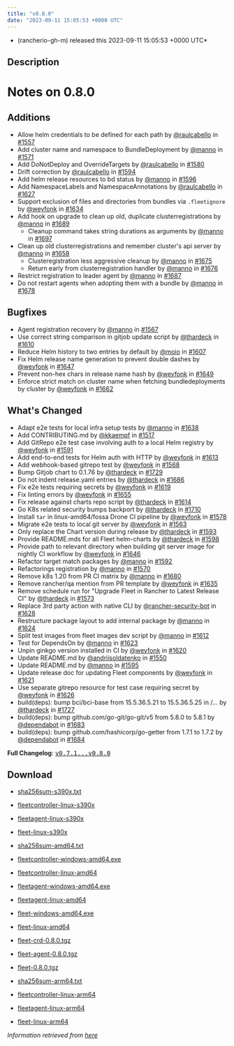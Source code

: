```yaml
---
title: "v0.8.0"
date: "2023-09-11 15:05:53 +0000 UTC"
---
```



* (rancherio-gh-m) released this 2023-09-11 15:05:53 +0000 UTC*



## Description


<h1>Notes on 0.8.0</h1>
<h2>Additions</h2>
<ul>
<li>Allow helm credentials to be defined for each path by <a class="user-mention notranslate" data-hovercard-type="user" data-hovercard-url="/users/raulcabello/hovercard" data-octo-click="hovercard-link-click" data-octo-dimensions="link_type:self" href="https://github.com/raulcabello">@raulcabello</a> in <a class="issue-link js-issue-link" data-error-text="Failed to load title" data-id="1727085185" data-permission-text="Title is private" data-url="https://github.com/rancher/fleet/issues/1557" data-hovercard-type="pull_request" data-hovercard-url="/rancher/fleet/pull/1557/hovercard" href="https://github.com/rancher/fleet/pull/1557">#1557</a></li>
<li>Add cluster name and namespace to BundleDeployment by <a class="user-mention notranslate" data-hovercard-type="user" data-hovercard-url="/users/manno/hovercard" data-octo-click="hovercard-link-click" data-octo-dimensions="link_type:self" href="https://github.com/manno">@manno</a> in <a class="issue-link js-issue-link" data-error-text="Failed to load title" data-id="1736703491" data-permission-text="Title is private" data-url="https://github.com/rancher/fleet/issues/1571" data-hovercard-type="pull_request" data-hovercard-url="/rancher/fleet/pull/1571/hovercard" href="https://github.com/rancher/fleet/pull/1571">#1571</a></li>
<li>Add DoNotDeploy and OverrideTargets by <a class="user-mention notranslate" data-hovercard-type="user" data-hovercard-url="/users/raulcabello/hovercard" data-octo-click="hovercard-link-click" data-octo-dimensions="link_type:self" href="https://github.com/raulcabello">@raulcabello</a> in <a class="issue-link js-issue-link" data-error-text="Failed to load title" data-id="1742026878" data-permission-text="Title is private" data-url="https://github.com/rancher/fleet/issues/1580" data-hovercard-type="pull_request" data-hovercard-url="/rancher/fleet/pull/1580/hovercard" href="https://github.com/rancher/fleet/pull/1580">#1580</a></li>
<li>Drift correction by <a class="user-mention notranslate" data-hovercard-type="user" data-hovercard-url="/users/raulcabello/hovercard" data-octo-click="hovercard-link-click" data-octo-dimensions="link_type:self" href="https://github.com/raulcabello">@raulcabello</a> in <a class="issue-link js-issue-link" data-error-text="Failed to load title" data-id="1760099815" data-permission-text="Title is private" data-url="https://github.com/rancher/fleet/issues/1594" data-hovercard-type="pull_request" data-hovercard-url="/rancher/fleet/pull/1594/hovercard" href="https://github.com/rancher/fleet/pull/1594">#1594</a></li>
<li>Add helm release resources to bd status by <a class="user-mention notranslate" data-hovercard-type="user" data-hovercard-url="/users/manno/hovercard" data-octo-click="hovercard-link-click" data-octo-dimensions="link_type:self" href="https://github.com/manno">@manno</a> in <a class="issue-link js-issue-link" data-error-text="Failed to load title" data-id="1760832327" data-permission-text="Title is private" data-url="https://github.com/rancher/fleet/issues/1596" data-hovercard-type="pull_request" data-hovercard-url="/rancher/fleet/pull/1596/hovercard" href="https://github.com/rancher/fleet/pull/1596">#1596</a></li>
<li>Add NamespaceLabels and NamespaceAnnotations by <a class="user-mention notranslate" data-hovercard-type="user" data-hovercard-url="/users/raulcabello/hovercard" data-octo-click="hovercard-link-click" data-octo-dimensions="link_type:self" href="https://github.com/raulcabello">@raulcabello</a> in <a class="issue-link js-issue-link" data-error-text="Failed to load title" data-id="1786451555" data-permission-text="Title is private" data-url="https://github.com/rancher/fleet/issues/1627" data-hovercard-type="pull_request" data-hovercard-url="/rancher/fleet/pull/1627/hovercard" href="https://github.com/rancher/fleet/pull/1627">#1627</a></li>
<li>Support exclusion of files and directories from bundles via <code>.fleetignore</code> by <a class="user-mention notranslate" data-hovercard-type="user" data-hovercard-url="/users/weyfonk/hovercard" data-octo-click="hovercard-link-click" data-octo-dimensions="link_type:self" href="https://github.com/weyfonk">@weyfonk</a> in <a class="issue-link js-issue-link" data-error-text="Failed to load title" data-id="1789222079" data-permission-text="Title is private" data-url="https://github.com/rancher/fleet/issues/1634" data-hovercard-type="pull_request" data-hovercard-url="/rancher/fleet/pull/1634/hovercard" href="https://github.com/rancher/fleet/pull/1634">#1634</a></li>
<li>Add hook on upgrade to clean up old, duplicate clusterregistrations by <a class="user-mention notranslate" data-hovercard-type="user" data-hovercard-url="/users/manno/hovercard" data-octo-click="hovercard-link-click" data-octo-dimensions="link_type:self" href="https://github.com/manno">@manno</a> in <a class="issue-link js-issue-link" data-error-text="Failed to load title" data-id="1831523656" data-permission-text="Title is private" data-url="https://github.com/rancher/fleet/issues/1689" data-hovercard-type="pull_request" data-hovercard-url="/rancher/fleet/pull/1689/hovercard" href="https://github.com/rancher/fleet/pull/1689">#1689</a>
<ul>
<li>Cleanup command takes string durations as arguments by <a class="user-mention notranslate" data-hovercard-type="user" data-hovercard-url="/users/manno/hovercard" data-octo-click="hovercard-link-click" data-octo-dimensions="link_type:self" href="https://github.com/manno">@manno</a> in <a class="issue-link js-issue-link" data-error-text="Failed to load title" data-id="1836935733" data-permission-text="Title is private" data-url="https://github.com/rancher/fleet/issues/1697" data-hovercard-type="pull_request" data-hovercard-url="/rancher/fleet/pull/1697/hovercard" href="https://github.com/rancher/fleet/pull/1697">#1697</a></li>
</ul>
</li>
<li>Clean up old clusterregistrations and remember cluster's api server by <a class="user-mention notranslate" data-hovercard-type="user" data-hovercard-url="/users/manno/hovercard" data-octo-click="hovercard-link-click" data-octo-dimensions="link_type:self" href="https://github.com/manno">@manno</a> in <a class="issue-link js-issue-link" data-error-text="Failed to load title" data-id="1813740722" data-permission-text="Title is private" data-url="https://github.com/rancher/fleet/issues/1658" data-hovercard-type="pull_request" data-hovercard-url="/rancher/fleet/pull/1658/hovercard" href="https://github.com/rancher/fleet/pull/1658">#1658</a>
<ul>
<li>Clusteregistration less aggressive cleanup by <a class="user-mention notranslate" data-hovercard-type="user" data-hovercard-url="/users/manno/hovercard" data-octo-click="hovercard-link-click" data-octo-dimensions="link_type:self" href="https://github.com/manno">@manno</a> in <a class="issue-link js-issue-link" data-error-text="Failed to load title" data-id="1820301580" data-permission-text="Title is private" data-url="https://github.com/rancher/fleet/issues/1675" data-hovercard-type="pull_request" data-hovercard-url="/rancher/fleet/pull/1675/hovercard" href="https://github.com/rancher/fleet/pull/1675">#1675</a></li>
<li>Return early from clusterregistration handler by <a class="user-mention notranslate" data-hovercard-type="user" data-hovercard-url="/users/manno/hovercard" data-octo-click="hovercard-link-click" data-octo-dimensions="link_type:self" href="https://github.com/manno">@manno</a> in <a class="issue-link js-issue-link" data-error-text="Failed to load title" data-id="1821988540" data-permission-text="Title is private" data-url="https://github.com/rancher/fleet/issues/1676" data-hovercard-type="pull_request" data-hovercard-url="/rancher/fleet/pull/1676/hovercard" href="https://github.com/rancher/fleet/pull/1676">#1676</a></li>
</ul>
</li>
<li>Restrict registration to leader agent by <a class="user-mention notranslate" data-hovercard-type="user" data-hovercard-url="/users/manno/hovercard" data-octo-click="hovercard-link-click" data-octo-dimensions="link_type:self" href="https://github.com/manno">@manno</a> in <a class="issue-link js-issue-link" data-error-text="Failed to load title" data-id="1830725807" data-permission-text="Title is private" data-url="https://github.com/rancher/fleet/issues/1687" data-hovercard-type="pull_request" data-hovercard-url="/rancher/fleet/pull/1687/hovercard" href="https://github.com/rancher/fleet/pull/1687">#1687</a></li>
<li>Do not restart agents when adopting them with a bundle by <a class="user-mention notranslate" data-hovercard-type="user" data-hovercard-url="/users/manno/hovercard" data-octo-click="hovercard-link-click" data-octo-dimensions="link_type:self" href="https://github.com/manno">@manno</a> in <a class="issue-link js-issue-link" data-error-text="Failed to load title" data-id="1824265931" data-permission-text="Title is private" data-url="https://github.com/rancher/fleet/issues/1678" data-hovercard-type="pull_request" data-hovercard-url="/rancher/fleet/pull/1678/hovercard" href="https://github.com/rancher/fleet/pull/1678">#1678</a></li>
</ul>
<h2>Bugfixes</h2>
<ul>
<li>Agent registration recovery by <a class="user-mention notranslate" data-hovercard-type="user" data-hovercard-url="/users/manno/hovercard" data-octo-click="hovercard-link-click" data-octo-dimensions="link_type:self" href="https://github.com/manno">@manno</a> in <a class="issue-link js-issue-link" data-error-text="Failed to load title" data-id="1736435720" data-permission-text="Title is private" data-url="https://github.com/rancher/fleet/issues/1567" data-hovercard-type="pull_request" data-hovercard-url="/rancher/fleet/pull/1567/hovercard" href="https://github.com/rancher/fleet/pull/1567">#1567</a></li>
<li>Use correct string comparison in gitjob update script by <a class="user-mention notranslate" data-hovercard-type="user" data-hovercard-url="/users/thardeck/hovercard" data-octo-click="hovercard-link-click" data-octo-dimensions="link_type:self" href="https://github.com/thardeck">@thardeck</a> in <a class="issue-link js-issue-link" data-error-text="Failed to load title" data-id="1765567189" data-permission-text="Title is private" data-url="https://github.com/rancher/fleet/issues/1610" data-hovercard-type="pull_request" data-hovercard-url="/rancher/fleet/pull/1610/hovercard" href="https://github.com/rancher/fleet/pull/1610">#1610</a></li>
<li>Reduce Helm history to two entries by default by <a class="user-mention notranslate" data-hovercard-type="user" data-hovercard-url="/users/moio/hovercard" data-octo-click="hovercard-link-click" data-octo-dimensions="link_type:self" href="https://github.com/moio">@moio</a> in <a class="issue-link js-issue-link" data-error-text="Failed to load title" data-id="1763288512" data-permission-text="Title is private" data-url="https://github.com/rancher/fleet/issues/1607" data-hovercard-type="pull_request" data-hovercard-url="/rancher/fleet/pull/1607/hovercard" href="https://github.com/rancher/fleet/pull/1607">#1607</a></li>
<li>Fix Helm release name generation to prevent double dashes by <a class="user-mention notranslate" data-hovercard-type="user" data-hovercard-url="/users/weyfonk/hovercard" data-octo-click="hovercard-link-click" data-octo-dimensions="link_type:self" href="https://github.com/weyfonk">@weyfonk</a> in <a class="issue-link js-issue-link" data-error-text="Failed to load title" data-id="1800340686" data-permission-text="Title is private" data-url="https://github.com/rancher/fleet/issues/1647" data-hovercard-type="pull_request" data-hovercard-url="/rancher/fleet/pull/1647/hovercard" href="https://github.com/rancher/fleet/pull/1647">#1647</a></li>
<li>Prevent non-hex chars in release name hash by <a class="user-mention notranslate" data-hovercard-type="user" data-hovercard-url="/users/weyfonk/hovercard" data-octo-click="hovercard-link-click" data-octo-dimensions="link_type:self" href="https://github.com/weyfonk">@weyfonk</a> in <a class="issue-link js-issue-link" data-error-text="Failed to load title" data-id="1801057525" data-permission-text="Title is private" data-url="https://github.com/rancher/fleet/issues/1649" data-hovercard-type="pull_request" data-hovercard-url="/rancher/fleet/pull/1649/hovercard" href="https://github.com/rancher/fleet/pull/1649">#1649</a></li>
<li>Enforce strict match on cluster name when fetching bundledeployments by cluster by <a class="user-mention notranslate" data-hovercard-type="user" data-hovercard-url="/users/weyfonk/hovercard" data-octo-click="hovercard-link-click" data-octo-dimensions="link_type:self" href="https://github.com/weyfonk">@weyfonk</a> in <a class="issue-link js-issue-link" data-error-text="Failed to load title" data-id="1815877612" data-permission-text="Title is private" data-url="https://github.com/rancher/fleet/issues/1662" data-hovercard-type="pull_request" data-hovercard-url="/rancher/fleet/pull/1662/hovercard" href="https://github.com/rancher/fleet/pull/1662">#1662</a></li>
</ul>
<h2>What's Changed</h2>
<ul>
<li>Adapt e2e tests for local infra setup tests by <a class="user-mention notranslate" data-hovercard-type="user" data-hovercard-url="/users/manno/hovercard" data-octo-click="hovercard-link-click" data-octo-dimensions="link_type:self" href="https://github.com/manno">@manno</a> in <a class="issue-link js-issue-link" data-error-text="Failed to load title" data-id="1793202710" data-permission-text="Title is private" data-url="https://github.com/rancher/fleet/issues/1638" data-hovercard-type="pull_request" data-hovercard-url="/rancher/fleet/pull/1638/hovercard" href="https://github.com/rancher/fleet/pull/1638">#1638</a></li>
<li>Add CONTRIBUTING.md by <a class="user-mention notranslate" data-hovercard-type="user" data-hovercard-url="/users/kkaempf/hovercard" data-octo-click="hovercard-link-click" data-octo-dimensions="link_type:self" href="https://github.com/kkaempf">@kkaempf</a> in <a class="issue-link js-issue-link" data-error-text="Failed to load title" data-id="1700435199" data-permission-text="Title is private" data-url="https://github.com/rancher/fleet/issues/1517" data-hovercard-type="pull_request" data-hovercard-url="/rancher/fleet/pull/1517/hovercard" href="https://github.com/rancher/fleet/pull/1517">#1517</a></li>
<li>Add GitRepo e2e test case involving auth to a local Helm registry by <a class="user-mention notranslate" data-hovercard-type="user" data-hovercard-url="/users/weyfonk/hovercard" data-octo-click="hovercard-link-click" data-octo-dimensions="link_type:self" href="https://github.com/weyfonk">@weyfonk</a> in <a class="issue-link js-issue-link" data-error-text="Failed to load title" data-id="1754951261" data-permission-text="Title is private" data-url="https://github.com/rancher/fleet/issues/1591" data-hovercard-type="pull_request" data-hovercard-url="/rancher/fleet/pull/1591/hovercard" href="https://github.com/rancher/fleet/pull/1591">#1591</a></li>
<li>Add end-to-end tests for Helm auth with HTTP by <a class="user-mention notranslate" data-hovercard-type="user" data-hovercard-url="/users/weyfonk/hovercard" data-octo-click="hovercard-link-click" data-octo-dimensions="link_type:self" href="https://github.com/weyfonk">@weyfonk</a> in <a class="issue-link js-issue-link" data-error-text="Failed to load title" data-id="1769095254" data-permission-text="Title is private" data-url="https://github.com/rancher/fleet/issues/1613" data-hovercard-type="pull_request" data-hovercard-url="/rancher/fleet/pull/1613/hovercard" href="https://github.com/rancher/fleet/pull/1613">#1613</a></li>
<li>Add webhook-based gitrepo test by <a class="user-mention notranslate" data-hovercard-type="user" data-hovercard-url="/users/weyfonk/hovercard" data-octo-click="hovercard-link-click" data-octo-dimensions="link_type:self" href="https://github.com/weyfonk">@weyfonk</a> in <a class="issue-link js-issue-link" data-error-text="Failed to load title" data-id="1736472732" data-permission-text="Title is private" data-url="https://github.com/rancher/fleet/issues/1568" data-hovercard-type="pull_request" data-hovercard-url="/rancher/fleet/pull/1568/hovercard" href="https://github.com/rancher/fleet/pull/1568">#1568</a></li>
<li>Bump Gitjob chart to 0.1.76 by <a class="user-mention notranslate" data-hovercard-type="user" data-hovercard-url="/users/thardeck/hovercard" data-octo-click="hovercard-link-click" data-octo-dimensions="link_type:self" href="https://github.com/thardeck">@thardeck</a> in <a class="issue-link js-issue-link" data-error-text="Failed to load title" data-id="1859325560" data-permission-text="Title is private" data-url="https://github.com/rancher/fleet/issues/1729" data-hovercard-type="pull_request" data-hovercard-url="/rancher/fleet/pull/1729/hovercard" href="https://github.com/rancher/fleet/pull/1729">#1729</a></li>
<li>Do not indent release.yaml entries by <a class="user-mention notranslate" data-hovercard-type="user" data-hovercard-url="/users/thardeck/hovercard" data-octo-click="hovercard-link-click" data-octo-dimensions="link_type:self" href="https://github.com/thardeck">@thardeck</a> in <a class="issue-link js-issue-link" data-error-text="Failed to load title" data-id="1828612133" data-permission-text="Title is private" data-url="https://github.com/rancher/fleet/issues/1686" data-hovercard-type="pull_request" data-hovercard-url="/rancher/fleet/pull/1686/hovercard" href="https://github.com/rancher/fleet/pull/1686">#1686</a></li>
<li>Fix e2e tests requiring secrets by <a class="user-mention notranslate" data-hovercard-type="user" data-hovercard-url="/users/weyfonk/hovercard" data-octo-click="hovercard-link-click" data-octo-dimensions="link_type:self" href="https://github.com/weyfonk">@weyfonk</a> in <a class="issue-link js-issue-link" data-error-text="Failed to load title" data-id="1774322432" data-permission-text="Title is private" data-url="https://github.com/rancher/fleet/issues/1619" data-hovercard-type="pull_request" data-hovercard-url="/rancher/fleet/pull/1619/hovercard" href="https://github.com/rancher/fleet/pull/1619">#1619</a></li>
<li>Fix linting errors by <a class="user-mention notranslate" data-hovercard-type="user" data-hovercard-url="/users/weyfonk/hovercard" data-octo-click="hovercard-link-click" data-octo-dimensions="link_type:self" href="https://github.com/weyfonk">@weyfonk</a> in <a class="issue-link js-issue-link" data-error-text="Failed to load title" data-id="1809551397" data-permission-text="Title is private" data-url="https://github.com/rancher/fleet/issues/1655" data-hovercard-type="pull_request" data-hovercard-url="/rancher/fleet/pull/1655/hovercard" href="https://github.com/rancher/fleet/pull/1655">#1655</a></li>
<li>Fix release against charts repo script by <a class="user-mention notranslate" data-hovercard-type="user" data-hovercard-url="/users/thardeck/hovercard" data-octo-click="hovercard-link-click" data-octo-dimensions="link_type:self" href="https://github.com/thardeck">@thardeck</a> in <a class="issue-link js-issue-link" data-error-text="Failed to load title" data-id="1769659094" data-permission-text="Title is private" data-url="https://github.com/rancher/fleet/issues/1614" data-hovercard-type="pull_request" data-hovercard-url="/rancher/fleet/pull/1614/hovercard" href="https://github.com/rancher/fleet/pull/1614">#1614</a></li>
<li>Go K8s related security bumps backport by <a class="user-mention notranslate" data-hovercard-type="user" data-hovercard-url="/users/thardeck/hovercard" data-octo-click="hovercard-link-click" data-octo-dimensions="link_type:self" href="https://github.com/thardeck">@thardeck</a> in <a class="issue-link js-issue-link" data-error-text="Failed to load title" data-id="1846650979" data-permission-text="Title is private" data-url="https://github.com/rancher/fleet/issues/1710" data-hovercard-type="pull_request" data-hovercard-url="/rancher/fleet/pull/1710/hovercard" href="https://github.com/rancher/fleet/pull/1710">#1710</a></li>
<li>Install <code>tar</code> in linux-amd64/fossa Drone CI pipeline by <a class="user-mention notranslate" data-hovercard-type="user" data-hovercard-url="/users/weyfonk/hovercard" data-octo-click="hovercard-link-click" data-octo-dimensions="link_type:self" href="https://github.com/weyfonk">@weyfonk</a> in <a class="issue-link js-issue-link" data-error-text="Failed to load title" data-id="1741303954" data-permission-text="Title is private" data-url="https://github.com/rancher/fleet/issues/1578" data-hovercard-type="pull_request" data-hovercard-url="/rancher/fleet/pull/1578/hovercard" href="https://github.com/rancher/fleet/pull/1578">#1578</a></li>
<li>Migrate e2e tests to local git server by <a class="user-mention notranslate" data-hovercard-type="user" data-hovercard-url="/users/weyfonk/hovercard" data-octo-click="hovercard-link-click" data-octo-dimensions="link_type:self" href="https://github.com/weyfonk">@weyfonk</a> in <a class="issue-link js-issue-link" data-error-text="Failed to load title" data-id="1733659980" data-permission-text="Title is private" data-url="https://github.com/rancher/fleet/issues/1563" data-hovercard-type="pull_request" data-hovercard-url="/rancher/fleet/pull/1563/hovercard" href="https://github.com/rancher/fleet/pull/1563">#1563</a></li>
<li>Only replace the Chart version during release by <a class="user-mention notranslate" data-hovercard-type="user" data-hovercard-url="/users/thardeck/hovercard" data-octo-click="hovercard-link-click" data-octo-dimensions="link_type:self" href="https://github.com/thardeck">@thardeck</a> in <a class="issue-link js-issue-link" data-error-text="Failed to load title" data-id="1759128522" data-permission-text="Title is private" data-url="https://github.com/rancher/fleet/issues/1593" data-hovercard-type="pull_request" data-hovercard-url="/rancher/fleet/pull/1593/hovercard" href="https://github.com/rancher/fleet/pull/1593">#1593</a></li>
<li>Provide README.mds for all Fleet helm-charts by <a class="user-mention notranslate" data-hovercard-type="user" data-hovercard-url="/users/thardeck/hovercard" data-octo-click="hovercard-link-click" data-octo-dimensions="link_type:self" href="https://github.com/thardeck">@thardeck</a> in <a class="issue-link js-issue-link" data-error-text="Failed to load title" data-id="1762784106" data-permission-text="Title is private" data-url="https://github.com/rancher/fleet/issues/1598" data-hovercard-type="pull_request" data-hovercard-url="/rancher/fleet/pull/1598/hovercard" href="https://github.com/rancher/fleet/pull/1598">#1598</a></li>
<li>Provide path to relevant directory when building git server image for nightly CI workflow by <a class="user-mention notranslate" data-hovercard-type="user" data-hovercard-url="/users/weyfonk/hovercard" data-octo-click="hovercard-link-click" data-octo-dimensions="link_type:self" href="https://github.com/weyfonk">@weyfonk</a> in <a class="issue-link js-issue-link" data-error-text="Failed to load title" data-id="1798449455" data-permission-text="Title is private" data-url="https://github.com/rancher/fleet/issues/1646" data-hovercard-type="pull_request" data-hovercard-url="/rancher/fleet/pull/1646/hovercard" href="https://github.com/rancher/fleet/pull/1646">#1646</a></li>
<li>Refactor target match packages by <a class="user-mention notranslate" data-hovercard-type="user" data-hovercard-url="/users/manno/hovercard" data-octo-click="hovercard-link-click" data-octo-dimensions="link_type:self" href="https://github.com/manno">@manno</a> in <a class="issue-link js-issue-link" data-error-text="Failed to load title" data-id="1756526990" data-permission-text="Title is private" data-url="https://github.com/rancher/fleet/issues/1592" data-hovercard-type="pull_request" data-hovercard-url="/rancher/fleet/pull/1592/hovercard" href="https://github.com/rancher/fleet/pull/1592">#1592</a></li>
<li>Refactorings registration by <a class="user-mention notranslate" data-hovercard-type="user" data-hovercard-url="/users/manno/hovercard" data-octo-click="hovercard-link-click" data-octo-dimensions="link_type:self" href="https://github.com/manno">@manno</a> in <a class="issue-link js-issue-link" data-error-text="Failed to load title" data-id="1736603398" data-permission-text="Title is private" data-url="https://github.com/rancher/fleet/issues/1570" data-hovercard-type="pull_request" data-hovercard-url="/rancher/fleet/pull/1570/hovercard" href="https://github.com/rancher/fleet/pull/1570">#1570</a></li>
<li>Remove k8s 1.20 from PR CI matrix by <a class="user-mention notranslate" data-hovercard-type="user" data-hovercard-url="/users/manno/hovercard" data-octo-click="hovercard-link-click" data-octo-dimensions="link_type:self" href="https://github.com/manno">@manno</a> in <a class="issue-link js-issue-link" data-error-text="Failed to load title" data-id="1824489430" data-permission-text="Title is private" data-url="https://github.com/rancher/fleet/issues/1680" data-hovercard-type="pull_request" data-hovercard-url="/rancher/fleet/pull/1680/hovercard" href="https://github.com/rancher/fleet/pull/1680">#1680</a></li>
<li>Remove rancher/qa mention from PR template by <a class="user-mention notranslate" data-hovercard-type="user" data-hovercard-url="/users/weyfonk/hovercard" data-octo-click="hovercard-link-click" data-octo-dimensions="link_type:self" href="https://github.com/weyfonk">@weyfonk</a> in <a class="issue-link js-issue-link" data-error-text="Failed to load title" data-id="1789292000" data-permission-text="Title is private" data-url="https://github.com/rancher/fleet/issues/1635" data-hovercard-type="pull_request" data-hovercard-url="/rancher/fleet/pull/1635/hovercard" href="https://github.com/rancher/fleet/pull/1635">#1635</a></li>
<li>Remove schedule run for "Upgrade Fleet in Rancher to Latest Release CI" by <a class="user-mention notranslate" data-hovercard-type="user" data-hovercard-url="/users/thardeck/hovercard" data-octo-click="hovercard-link-click" data-octo-dimensions="link_type:self" href="https://github.com/thardeck">@thardeck</a> in <a class="issue-link js-issue-link" data-error-text="Failed to load title" data-id="1738184347" data-permission-text="Title is private" data-url="https://github.com/rancher/fleet/issues/1573" data-hovercard-type="pull_request" data-hovercard-url="/rancher/fleet/pull/1573/hovercard" href="https://github.com/rancher/fleet/pull/1573">#1573</a></li>
<li>Replace 3rd party action with native CLI by <a class="user-mention notranslate" data-hovercard-type="user" data-hovercard-url="/users/rancher-security-bot/hovercard" data-octo-click="hovercard-link-click" data-octo-dimensions="link_type:self" href="https://github.com/rancher-security-bot">@rancher-security-bot</a> in <a class="issue-link js-issue-link" data-error-text="Failed to load title" data-id="1787273210" data-permission-text="Title is private" data-url="https://github.com/rancher/fleet/issues/1628" data-hovercard-type="pull_request" data-hovercard-url="/rancher/fleet/pull/1628/hovercard" href="https://github.com/rancher/fleet/pull/1628">#1628</a></li>
<li>Restructure package layout to add internal package by <a class="user-mention notranslate" data-hovercard-type="user" data-hovercard-url="/users/manno/hovercard" data-octo-click="hovercard-link-click" data-octo-dimensions="link_type:self" href="https://github.com/manno">@manno</a> in <a class="issue-link js-issue-link" data-error-text="Failed to load title" data-id="1781051757" data-permission-text="Title is private" data-url="https://github.com/rancher/fleet/issues/1624" data-hovercard-type="pull_request" data-hovercard-url="/rancher/fleet/pull/1624/hovercard" href="https://github.com/rancher/fleet/pull/1624">#1624</a></li>
<li>Split test images from fleet images dev script by <a class="user-mention notranslate" data-hovercard-type="user" data-hovercard-url="/users/manno/hovercard" data-octo-click="hovercard-link-click" data-octo-dimensions="link_type:self" href="https://github.com/manno">@manno</a> in <a class="issue-link js-issue-link" data-error-text="Failed to load title" data-id="1767710221" data-permission-text="Title is private" data-url="https://github.com/rancher/fleet/issues/1612" data-hovercard-type="pull_request" data-hovercard-url="/rancher/fleet/pull/1612/hovercard" href="https://github.com/rancher/fleet/pull/1612">#1612</a></li>
<li>Test for DependsOn by <a class="user-mention notranslate" data-hovercard-type="user" data-hovercard-url="/users/manno/hovercard" data-octo-click="hovercard-link-click" data-octo-dimensions="link_type:self" href="https://github.com/manno">@manno</a> in <a class="issue-link js-issue-link" data-error-text="Failed to load title" data-id="1779054939" data-permission-text="Title is private" data-url="https://github.com/rancher/fleet/issues/1623" data-hovercard-type="pull_request" data-hovercard-url="/rancher/fleet/pull/1623/hovercard" href="https://github.com/rancher/fleet/pull/1623">#1623</a></li>
<li>Unpin ginkgo version installed in CI by <a class="user-mention notranslate" data-hovercard-type="user" data-hovercard-url="/users/weyfonk/hovercard" data-octo-click="hovercard-link-click" data-octo-dimensions="link_type:self" href="https://github.com/weyfonk">@weyfonk</a> in <a class="issue-link js-issue-link" data-error-text="Failed to load title" data-id="1774342641" data-permission-text="Title is private" data-url="https://github.com/rancher/fleet/issues/1620" data-hovercard-type="pull_request" data-hovercard-url="/rancher/fleet/pull/1620/hovercard" href="https://github.com/rancher/fleet/pull/1620">#1620</a></li>
<li>Update README.md by <a class="user-mention notranslate" data-hovercard-type="user" data-hovercard-url="/users/andriisoldatenko/hovercard" data-octo-click="hovercard-link-click" data-octo-dimensions="link_type:self" href="https://github.com/andriisoldatenko">@andriisoldatenko</a> in <a class="issue-link js-issue-link" data-error-text="Failed to load title" data-id="1721693997" data-permission-text="Title is private" data-url="https://github.com/rancher/fleet/issues/1550" data-hovercard-type="pull_request" data-hovercard-url="/rancher/fleet/pull/1550/hovercard" href="https://github.com/rancher/fleet/pull/1550">#1550</a></li>
<li>Update README.md by <a class="user-mention notranslate" data-hovercard-type="user" data-hovercard-url="/users/manno/hovercard" data-octo-click="hovercard-link-click" data-octo-dimensions="link_type:self" href="https://github.com/manno">@manno</a> in <a class="issue-link js-issue-link" data-error-text="Failed to load title" data-id="1760241049" data-permission-text="Title is private" data-url="https://github.com/rancher/fleet/issues/1595" data-hovercard-type="pull_request" data-hovercard-url="/rancher/fleet/pull/1595/hovercard" href="https://github.com/rancher/fleet/pull/1595">#1595</a></li>
<li>Update release doc for updating Fleet components by <a class="user-mention notranslate" data-hovercard-type="user" data-hovercard-url="/users/weyfonk/hovercard" data-octo-click="hovercard-link-click" data-octo-dimensions="link_type:self" href="https://github.com/weyfonk">@weyfonk</a> in <a class="issue-link js-issue-link" data-error-text="Failed to load title" data-id="1774423872" data-permission-text="Title is private" data-url="https://github.com/rancher/fleet/issues/1621" data-hovercard-type="pull_request" data-hovercard-url="/rancher/fleet/pull/1621/hovercard" href="https://github.com/rancher/fleet/pull/1621">#1621</a></li>
<li>Use separate gitrepo resource for test case requiring secret by <a class="user-mention notranslate" data-hovercard-type="user" data-hovercard-url="/users/weyfonk/hovercard" data-octo-click="hovercard-link-click" data-octo-dimensions="link_type:self" href="https://github.com/weyfonk">@weyfonk</a> in <a class="issue-link js-issue-link" data-error-text="Failed to load title" data-id="1785783453" data-permission-text="Title is private" data-url="https://github.com/rancher/fleet/issues/1626" data-hovercard-type="pull_request" data-hovercard-url="/rancher/fleet/pull/1626/hovercard" href="https://github.com/rancher/fleet/pull/1626">#1626</a></li>
<li>build(deps): bump bci/bci-base from 15.5.36.5.21 to 15.5.36.5.25 in /… by <a class="user-mention notranslate" data-hovercard-type="user" data-hovercard-url="/users/thardeck/hovercard" data-octo-click="hovercard-link-click" data-octo-dimensions="link_type:self" href="https://github.com/thardeck">@thardeck</a> in <a class="issue-link js-issue-link" data-error-text="Failed to load title" data-id="1859072014" data-permission-text="Title is private" data-url="https://github.com/rancher/fleet/issues/1727" data-hovercard-type="pull_request" data-hovercard-url="/rancher/fleet/pull/1727/hovercard" href="https://github.com/rancher/fleet/pull/1727">#1727</a></li>
<li>build(deps): bump github.com/go-git/go-git/v5 from 5.8.0 to 5.8.1 by <a class="user-mention notranslate" data-hovercard-type="organization" data-hovercard-url="/orgs/dependabot/hovercard" data-octo-click="hovercard-link-click" data-octo-dimensions="link_type:self" href="https://github.com/dependabot">@dependabot</a> in <a class="issue-link js-issue-link" data-error-text="Failed to load title" data-id="1828450988" data-permission-text="Title is private" data-url="https://github.com/rancher/fleet/issues/1683" data-hovercard-type="pull_request" data-hovercard-url="/rancher/fleet/pull/1683/hovercard" href="https://github.com/rancher/fleet/pull/1683">#1683</a></li>
<li>build(deps): bump github.com/hashicorp/go-getter from 1.7.1 to 1.7.2 by <a class="user-mention notranslate" data-hovercard-type="organization" data-hovercard-url="/orgs/dependabot/hovercard" data-octo-click="hovercard-link-click" data-octo-dimensions="link_type:self" href="https://github.com/dependabot">@dependabot</a> in <a class="issue-link js-issue-link" data-error-text="Failed to load title" data-id="1828451199" data-permission-text="Title is private" data-url="https://github.com/rancher/fleet/issues/1684" data-hovercard-type="pull_request" data-hovercard-url="/rancher/fleet/pull/1684/hovercard" href="https://github.com/rancher/fleet/pull/1684">#1684</a></li>
</ul>
<p><strong>Full Changelog</strong>: <a class="commit-link" href="https://github.com/rancher/fleet/compare/v0.7.1...v0.8.0"><tt>v0.7.1...v0.8.0</tt></a></p>



## Download


* [sha256sum-s390x.txt](https://github.com/rancher/fleet/releases/download/v0.8.0/sha256sum-s390x.txt)

* [fleetcontroller-linux-s390x](https://github.com/rancher/fleet/releases/download/v0.8.0/fleetcontroller-linux-s390x)

* [fleetagent-linux-s390x](https://github.com/rancher/fleet/releases/download/v0.8.0/fleetagent-linux-s390x)

* [fleet-linux-s390x](https://github.com/rancher/fleet/releases/download/v0.8.0/fleet-linux-s390x)

* [sha256sum-amd64.txt](https://github.com/rancher/fleet/releases/download/v0.8.0/sha256sum-amd64.txt)

* [fleetcontroller-windows-amd64.exe](https://github.com/rancher/fleet/releases/download/v0.8.0/fleetcontroller-windows-amd64.exe)

* [fleetcontroller-linux-amd64](https://github.com/rancher/fleet/releases/download/v0.8.0/fleetcontroller-linux-amd64)

* [fleetagent-windows-amd64.exe](https://github.com/rancher/fleet/releases/download/v0.8.0/fleetagent-windows-amd64.exe)

* [fleetagent-linux-amd64](https://github.com/rancher/fleet/releases/download/v0.8.0/fleetagent-linux-amd64)

* [fleet-windows-amd64.exe](https://github.com/rancher/fleet/releases/download/v0.8.0/fleet-windows-amd64.exe)

* [fleet-linux-amd64](https://github.com/rancher/fleet/releases/download/v0.8.0/fleet-linux-amd64)

* [fleet-crd-0.8.0.tgz](https://github.com/rancher/fleet/releases/download/v0.8.0/fleet-crd-0.8.0.tgz)

* [fleet-agent-0.8.0.tgz](https://github.com/rancher/fleet/releases/download/v0.8.0/fleet-agent-0.8.0.tgz)

* [fleet-0.8.0.tgz](https://github.com/rancher/fleet/releases/download/v0.8.0/fleet-0.8.0.tgz)

* [sha256sum-arm64.txt](https://github.com/rancher/fleet/releases/download/v0.8.0/sha256sum-arm64.txt)

* [fleetcontroller-linux-arm64](https://github.com/rancher/fleet/releases/download/v0.8.0/fleetcontroller-linux-arm64)

* [fleetagent-linux-arm64](https://github.com/rancher/fleet/releases/download/v0.8.0/fleetagent-linux-arm64)

* [fleet-linux-arm64](https://github.com/rancher/fleet/releases/download/v0.8.0/fleet-linux-arm64)




*Information retrieved from [here](https://github.com/rancher/fleet/releases/tag/v0.8.0)*

